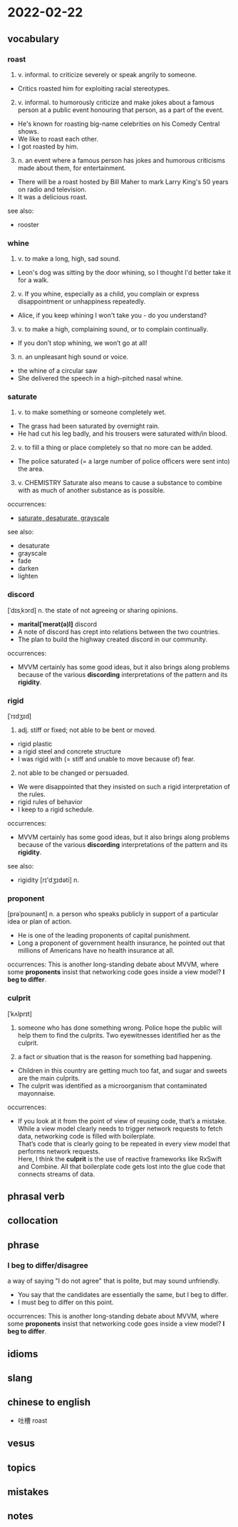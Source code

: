 # 2022-02-22
## vocabulary
### roast
1. v. informal. to criticize severely or speak angrily to someone.

- Critics roasted him for exploiting racial stereotypes.

2. v. informal. to humorously criticize and make jokes about a famous person at a public event honouring that person, as a part of the event.

- He's known for roasting big-name celebrities on his Comedy Central shows.
- We like to roast each other.
- I got roasted by him.

3. n. an event where a famous person has jokes and humorous criticisms made about them, for entertainment.

- There will be a roast hosted by Bill Maher to mark Larry King's 50 years on radio and television.
- It was a delicious roast.

see also:
- rooster

### whine
1. v. to make a long, high, sad sound.
- Leon's dog was sitting by the door whining, so I thought I'd better take it for a walk.
 
2. v. If you whine, especially as a child, you complain or express disappointment or unhappiness repeatedly.
- Alice, if you keep whining I won't take you - do you understand?

3. v. to make a high, complaining sound, or to complain continually.
- If you don’t stop whining, we won’t go at all!

3. n. an unpleasant high sound or voice.
- the whine of a circular saw
- She delivered the speech in a high-pitched nasal whine.

### saturate
1. v. to make something or someone completely wet.
- The grass had been saturated by overnight rain.
- He had cut his leg badly, and his trousers were saturated with/in blood.

2. v. to fill a thing or place completely so that no more can be added.
- The police saturated (= a large number of police officers were sent into) the area.

3. v. CHEMISTRY Saturate also means to cause a substance to combine with as much of another substance as is possible.

occurrences:
- [saturate, desaturate, grayscale](https://github.com/yannickl/DynamicColor#saturate-desaturate--grayscale)

see also:
- desaturate
- grayscale
- fade
- darken
- lighten

### discord
[ˈdɪsˌkɔrd]
n. the state of not agreeing or sharing opinions.

- **marital[ˈmerət(ə)l]** discord
- A note of discord has crept into relations between the two countries.
- The plan to build the highway created discord in our community.

occurrences:
- MVVM certainly has some good ideas, but it also brings along problems because of the various **discording** interpretations of the pattern and its **rigidity**.

### rigid
[ˈrɪdʒɪd]

1. adj. stiff or fixed; not able to be bent or moved.
- rigid plastic
- a rigid steel and concrete structure
- I was rigid with (= stiff and unable to move because of) fear. 

2. not able to be changed or persuaded.
- We were disappointed that they insisted on such a rigid interpretation of the rules.
- rigid rules of behavior
- I keep to a rigid schedule.

occurrences:
- MVVM certainly has some good ideas, but it also brings along problems because of the various **discording** interpretations of the pattern and its **rigidity**.

see also:
- rigidity [rɪ'dʒɪdəti] n.

### proponent
[prəˈpoʊnənt]
n. a person who speaks publicly in support of a particular idea or plan of action.

- He is one of the leading proponents of capital punishment.
- Long a proponent of government health insurance, he pointed out that millions of Americans have no health insurance at all.

occurrences:
This is another long-standing debate about MVVM, where some **proponents** insist that networking code goes inside a view model?
**I beg to differ**.

### culprit
[ˈkʌlprɪt]
1. someone who has done something wrong.
Police hope the public will help them to find the culprits.
Two eyewitnesses identified her as the culprit.

2. a fact or situation that is the reason for something bad happening.
- Children in this country are getting much too fat, and sugar and sweets are the main culprits.
- The culprit was identified as a microorganism that contaminated mayonnaise.

occurrences:
- If you look at it from the point of view of reusing code, that’s a mistake. While a view model clearly needs to trigger network requests to fetch data, networking code is filled with boilerplate.\
That’s code that is clearly going to be repeated in every view model that performs network requests.\
Here, I think the **culprit** is the use of reactive frameworks like RxSwift and Combine. All that boilerplate code gets lost into the glue code that connects streams of data.

## phrasal verb

## collocation

## phrase
### I beg to differ/disagree
a way of saying "I do not agree" that is polite, but may sound unfriendly.

- You say that the candidates are essentially the same, but I beg to differ.
- I must beg to differ on this point.

occurrences:
This is another long-standing debate about MVVM, where some **proponents** insist that networking code goes inside a view model?
**I beg to differ**.

## idioms

## slang

## chinese to english
- 吐槽 roast

## vesus

## topics

## mistakes

## notes